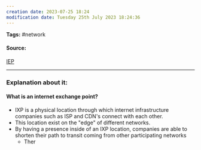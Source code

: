 ```yaml
---
creation date: 2023-07-25 18:24
modification date: Tuesday 25th July 2023 18:24:36
---
```


**Tags:** #network 

#### Source:
[IEP](https://www.cloudflare.com/learning/cdn/glossary/internet-exchange-point-ixp/)

--------------------------------------

### Explanation about it:

#### What is an internet exchange point?

* IXP is a physical location through which internet infrastructure companies such as ISP and CDN's connect with each other.
* This location exist on the "edge" of different networks.
* By having a presence inside of an IXP location, companies are able to shorten their path to transit coming from other participating networks
	* Ther